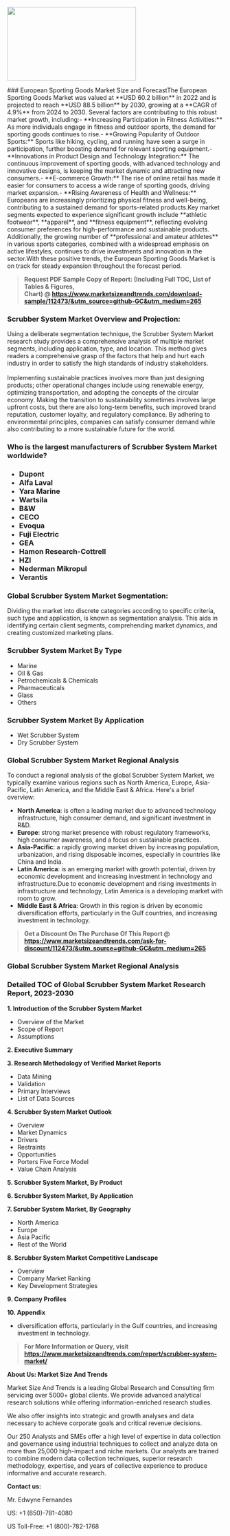 <p><img class="alignnone size-medium wp-image-20088" src="https://ffe5etoiles.com/wp-content/uploads/2024/12/MST1-300x171.png" alt="" width="300" height="171" /></p>### European Sporting Goods Market Size and ForecastThe European Sporting Goods Market was valued at **USD 60.2 billion** in 2022 and is projected to reach **USD 88.5 billion** by 2030, growing at a **CAGR of 4.9%** from 2024 to 2030. Several factors are contributing to this robust market growth, including:- **Increasing Participation in Fitness Activities:** As more individuals engage in fitness and outdoor sports, the demand for sporting goods continues to rise.- **Growing Popularity of Outdoor Sports:** Sports like hiking, cycling, and running have seen a surge in participation, further boosting demand for relevant sporting equipment.- **Innovations in Product Design and Technology Integration:** The continuous improvement of sporting goods, with advanced technology and innovative designs, is keeping the market dynamic and attracting new consumers.- **E-commerce Growth:** The rise of online retail has made it easier for consumers to access a wide range of sporting goods, driving market expansion.- **Rising Awareness of Health and Wellness:** Europeans are increasingly prioritizing physical fitness and well-being, contributing to a sustained demand for sports-related products.Key market segments expected to experience significant growth include **athletic footwear**, **apparel**, and **fitness equipment**, reflecting evolving consumer preferences for high-performance and sustainable products. Additionally, the growing number of **professional and amateur athletes** in various sports categories, combined with a widespread emphasis on active lifestyles, continues to drive investments and innovation in the sector.With these positive trends, the European Sporting Goods Market is on track for steady expansion throughout the forecast period.</p><blockquote id="" class=""><strong>Request PDF Sample Copy of Report: (Including Full TOC, List of Tables &amp; Figures, Chart)&nbsp;@&nbsp;<strong><a href="https://www.marketsizeandtrends.com/download-sample/112473/&utm_source=github-GC&utm_medium=265" target="_blank">https://www.marketsizeandtrends.com/download-sample/112473/&utm_source=github-GC&utm_medium=265</a></strong></strong></blockquote><h3 id="" class="">Scrubber System Market&nbsp;Overview and Projection:</h3><p id="" class="">Using a deliberate segmentation technique, the Scrubber System Market research study provides a comprehensive analysis of multiple market segments, including application, type, and location. This method gives readers a comprehensive grasp of the factors that help and hurt each industry in order to satisfy the high standards of industry stakeholders. <br /> <br />Implementing sustainable practices involves more than just designing products; other operational changes include using renewable energy, optimizing transportation, and adopting the concepts of the circular economy. Making the transition to sustainability sometimes involves large upfront costs, but there are also long-term benefits, such improved brand reputation, customer loyalty, and regulatory compliance. By adhering to environmental principles, companies can satisfy consumer demand while also contributing to a more sustainable future for the world.</p><h3 id="" class="">Who is the largest manufacturers of&nbsp;Scrubber System Market worldwide?</h3><h3 class=""><p><ul><li>Dupont </li><li> Alfa Laval </li><li> Yara Marine </li><li> Wartsila </li><li> B&W </li><li> CECO </li><li> Evoqua </li><li> Fuji Electric </li><li> GEA </li><li> Hamon Research-Cottrell </li><li> HZI </li><li> Nederman Mikropul </li><li> Verantis</li></ul></p></h3><h3 id="" class="">Global&nbsp;Scrubber System Market Segmentation:</h3><p id="" class="">Dividing the market into discrete categories according to specific criteria, such type and application, is known as segmentation analysis. This aids in identifying certain client segments, comprehending market dynamics, and creating customized marketing plans.</p><h3 id="" class="">Scrubber System Market&nbsp;By Type</h3><p><p><ul><li>Marine </li><li> Oil & Gas </li><li> Petrochemicals & Chemicals </li><li> Pharmaceuticals </li><li> Glass </li><li> Others</p></li></ul></p></p><h3 id="" class="">Scrubber System Market&nbsp;By Application</h3><p class=""><p><ul><li>Wet Scrubber System </li><li> Dry Scrubber System</li></ul></p></p><h3 id="" class="">Global Scrubber System Market Regional Analysis</h3><p id="" class="">To conduct a regional analysis of the global Scrubber System Market, we typically examine various regions such as North America, Europe, Asia-Pacific, Latin America, and the Middle East &amp; Africa. Here's a brief overview:</p><ul><li><strong>North America</strong>: is often a leading market due to advanced technology infrastructure, high consumer demand, and significant investment in R&amp;D.</li><li><strong>Europe</strong>: strong market presence with robust regulatory frameworks, high consumer awareness, and a focus on sustainable practices.</li><li><strong>Asia-Pacific</strong>: a rapidly growing market driven by increasing population, urbanization, and rising disposable incomes, especially in countries like China and India.</li><li><strong>Latin America</strong>: is an emerging market with growth potential, driven by economic development and increasing investment in technology and infrastructure.Due to economic development and rising investments in infrastructure and technology, Latin America is a developing market with room to grow.</li><li><strong>Middle East &amp; Africa</strong>: Growth in this region is driven by economic diversification efforts, particularly in the Gulf countries, and increasing investment in technology.</li></ul><blockquote id="" class=""><strong>Get a Discount On The Purchase Of This Report @ <strong><a href="https://www.marketsizeandtrends.com/ask-for-discount/112473/&utm_source=github-GC&utm_medium=265" target="_blank">https://www.marketsizeandtrends.com/ask-for-discount/112473/&utm_source=github-GC&utm_medium=265</a></strong></strong></blockquote><h3 id="" class="">Global Scrubber System Market Regional Analysis</h3><h3 id="" class="">Detailed TOC of Global Scrubber System Market Research Report, 2023-2030</h3><p id="" class=""><strong>1. Introduction of the Scrubber System Market</strong></p><ul><li>Overview of the Market</li><li>Scope of Report</li><li>Assumptions</li></ul><p id="" class=""><strong>2. Executive Summary</strong></p><p id="" class=""><strong>3. Research Methodology of Verified Market Reports</strong></p><ul><li>Data Mining</li><li>Validation</li><li>Primary Interviews</li><li>List of Data Sources</li></ul><p id="" class=""><strong>4. Scrubber System Market Outlook</strong></p><ul><li>Overview</li><li>Market Dynamics</li><li>Drivers</li><li>Restraints</li><li>Opportunities</li><li>Porters Five Force Model</li><li>Value Chain Analysis</li></ul><p id="" class=""><strong>5. Scrubber System Market, By Product</strong></p><p id="" class=""><strong>6. Scrubber System Market, By Application</strong></p><p id="" class=""><strong>7. Scrubber System Market, By Geography</strong></p><ul><li>North America</li><li>Europe</li><li>Asia Pacific</li><li>Rest of the World</li></ul><p id="" class=""><strong>8. Scrubber System Market Competitive Landscape</strong></p><ul><li>Overview</li><li>Company Market Ranking</li><li>Key Development Strategies</li></ul><p id="" class=""><strong>9. Company Profiles</strong></p><p id="" class=""><strong>10. Appendix</strong></p><ul><li>diversification efforts, particularly in the Gulf countries, and increasing investment in technology.</li></ul><blockquote id="" class=""><strong>For More Information or Query, visit <strong><strong><a href="https://www.marketsizeandtrends.com/report/scrubber-system-market/" target="_blank">https://www.marketsizeandtrends.com/report/scrubber-system-market/</a></strong></strong></strong></blockquote><p id="" class=""><strong>About Us: Market Size And Trends</strong></p><p id="" class="">Market Size And Trends is a leading Global Research and Consulting firm servicing over 5000+ global clients. We provide advanced analytical research solutions while offering information-enriched research studies.</p><p id="" class="">We also offer insights into strategic and growth analyses and data necessary to achieve corporate goals and critical revenue decisions.</p><p id="" class="">Our 250 Analysts and SMEs offer a high level of expertise in data collection and governance using industrial techniques to collect and analyze data on more than 25,000 high-impact and niche markets. Our analysts are trained to combine modern data collection techniques, superior research methodology, expertise, and years of collective experience to produce informative and accurate research.</p><p id="" class=""><strong>Contact us:</strong></p><p id="" class="">Mr. Edwyne Fernandes</p><p id="" class="">US: +1 (650)-781-4080</p><p id="" class="">US Toll-Free: +1 (800)-782-1768</p>
